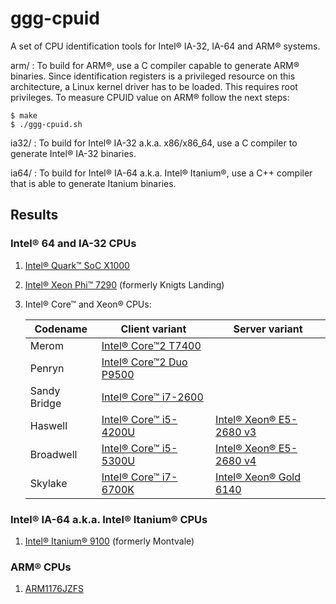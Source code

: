 # ggg-cpuid

A set of CPU identification tools for Intel® IA-32, IA-64 and ARM® systems.

arm/  : To build for ARM®, use a C compiler capable to generate ARM® binaries. Since identification registers is a privileged resource on this architecture, a Linux kernel driver has to be loaded. This requires root privileges.
To measure CPUID value on ARM® follow the next steps:

    $ make
    $ ./ggg-cpuid.sh

ia32/ : To build for Intel® IA-32 a.k.a. x86/x86_64, use a C compiler to generate Intel® IA-32 binaries.

ia64/ : To build for Intel® IA-64 a.k.a. Intel® Itanium®, use a C++ compiler that is able to generate Itanium binaries.

## Results

### Intel® 64 and IA-32 CPUs

1. [Intel® Quark™ SoC X1000](dumps/ia32/Intel®%20Quark™%20SoC%20X1000.md)
2. [Intel® Xeon Phi™ 7290](dumps/ia32/Intel®%20Xeon%20Phi™%207290.md) (formerly Knigts Landing)
3. Intel® Core™ and Xeon® CPUs:

   | Codename     | Client variant                                                         | Server variant                                                         |
   | ---          | ---                                                                    | ---                                                                    |
   | Merom        | [Intel® Core™2 T7400](dumps/ia32/Intel®%20Core™2%20T7400.md)           |                                                                        |
   | Penryn       | [Intel® Core™2 Duo P9500](dumps/ia32/Intel®%20Core™2%20Duo%20P9500.md) |                                                                        |
   | Sandy Bridge | [Intel® Core™ i7-2600](dumps/ia32/Intel®%20Core™%20i7-2600.md)         |                                                                        |
   | Haswell      | [Intel® Core™ i5-4200U](dumps/ia32/Intel®%20Core™%20i5-4200U.md)       | [Intel® Xeon® E5-2680 v3](dumps/ia32/Intel®%20Xeon®%20E5-2680%20v3.md) |
   | Broadwell    | [Intel® Core™ i5-5300U](dumps/ia32/Intel®%20Core™%20i5-5300U.md)       | [Intel® Xeon® E5-2680 v4](dumps/ia32/Intel®%20Xeon®%20E5-2680%20v4.md) |
   | Skylake      | [Intel® Core™ i7-6700K](dumps/ia32/Intel®%20Core™%20i7-6700K.md)       | [Intel® Xeon® Gold 6140](dumps/ia32/Intel®%20Xeon®%20Gold%206140.md)   |

### Intel® IA-64 a.k.a. Intel® Itanium® CPUs

1. [Intel® Itanium® 9100](dumps/ia64/Intel®%20Itanium®%209100.md) (formerly Montvale)

### ARM® CPUs

1. [ARM1176JZFS](dumps/arm/ARM1176JZFS.md)
